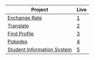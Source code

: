   | Project                                                                                                                     | Live                                                                         |
 | --------------------------------------------------------------------------------------------------------------------------- | --------------------------------------------------------------------------------- |
| [Exchange Rate](https://github.com/isinnur/api-projects/tree/main/Exchange%20Rate)                       |    [1](https://comforting-unicorn-d8f746.netlify.app)|
| [Translate](https://github.com/isinnur/api-projects/tree/main/language-translator)                       |    [2](https://storied-monstera-670210.netlify.app)|
| [Find Profile](https://github.com/isinnur/api-projects/tree/main/profile-search)                       |    [3](https://mellow-kleicha-cd5089.netlify.app)|
| [Pokedex](https://github.com/isinnur/api-projects/tree/main/pokedex)                       |    [4](https://elaborate-fox-591464.netlify.app)|
| [Student Information System](https://github.com/isinnur/js-projects/tree/main/student-informatipn-system-app)                       |    [5](https://64a8432bdfdca905a2a766cd--flourishing-cannoli-6234cf.netlify.app/)|

